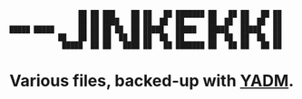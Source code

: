 ```
                 ██ ██ ███    ██ ██   ██ ███████ ██   ██ ██   ██ ██ 
                 ██ ██ ████   ██ ██  ██  ██      ██  ██  ██  ██  ██ 
█████ █████      ██ ██ ██ ██  ██ █████   █████   █████   █████   ██ 
            ██   ██ ██ ██  ██ ██ ██  ██  ██      ██  ██  ██  ██  ██ 
             █████  ██ ██   ████ ██   ██ ███████ ██   ██ ██   ██ ██ 
```
# Various files, backed-up with [YADM](https://yadm.io/). #

